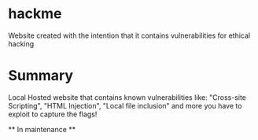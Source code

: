# hackme
Website created with the intention that it contains vulnerabilities for ethical hacking

# Summary
Local Hosted website that contains known vulnerabilities like: "Cross-site Scripting", "HTML Injection", "Local file inclusion" and more you have to exploit to capture the flags!


** In maintenance **

